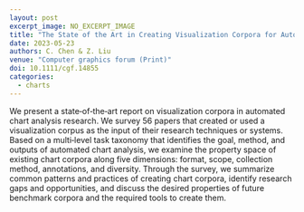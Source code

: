 ```yaml
---
layout: post
excerpt_image: NO_EXCERPT_IMAGE
title: "The State of the Art in Creating Visualization Corpora for Automated Chart Analysis"
date: 2023-05-23
authors: C. Chen & Z. Liu
venue: "Computer graphics forum (Print)"
doi: 10.1111/cgf.14855
categories:
  - charts
---
```

We present a state‐of‐the‐art report on visualization corpora in automated chart analysis research. We survey 56 papers that created or used a visualization corpus as the input of their research techniques or systems. Based on a multi‐level task taxonomy that identifies the goal, method, and outputs of automated chart analysis, we examine the property space of existing chart corpora along five dimensions: format, scope, collection method, annotations, and diversity. Through the survey, we summarize common patterns and practices of creating chart corpora, identify research gaps and opportunities, and discuss the desired properties of future benchmark corpora and the required tools to create them.
